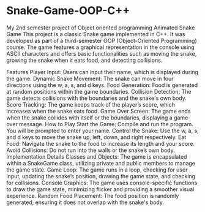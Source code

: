 # Snake-Game-OOP-C++
My 2nd semester project of Object oriented programming
Animated Snake Game
This project is a classic Snake game implemented in C++. It was developed as part of a third-semester OOP (Object-Oriented Programming) course. The game features a graphical representation in the console using ASCII characters and offers basic functionalities such as moving the snake, growing the snake when it eats food, and detecting collisions.

Features
Player Input: Users can input their name, which is displayed during the game.
Dynamic Snake Movement: The snake can move in four directions using the w, a, s, and d keys.
Food Generation: Food is generated at random positions within the game boundaries.
Collision Detection: The game detects collisions with the boundaries and the snake's own body.
Score Tracking: The game keeps track of the player’s score, which increases when the snake eats food.
Game Over Screen: The game ends when the snake collides with itself or the boundaries, displaying a game-over message.
How to Play
Start the Game: Compile and run the program. You will be prompted to enter your name.
Control the Snake: Use the w, a, s, and d keys to move the snake up, left, down, and right respectively.
Eat Food: Navigate the snake to the food to increase its length and your score.
Avoid Collisions: Do not run into the walls or the snake’s own body.
Implementation Details
Classes and Objects: The game is encapsulated within a SnakeGame class, utilizing private and public members to manage the game state.
Game Loop: The game runs in a loop, checking for user input, updating the snake’s position, drawing the game state, and checking for collisions.
Console Graphics: The game uses console-specific functions to draw the game state, minimizing flicker and providing a smoother visual experience.
Random Food Placement: The food position is randomly generated, ensuring it does not overlap with the snake's body.
